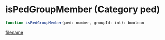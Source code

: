 # isPedGroupMember (Category ped)

```js
function isPedGroupMember(ped: number, groupId: int): boolean
```

[filename](isPedGroupMember_m.md ':include')